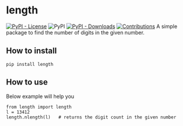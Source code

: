 # length

[![PyPI - License](https://img.shields.io/pypi/l/length)](https://raw.githubusercontent.com/Ratheshprabakar/length/master/LICENSE)
![PyPI](https://img.shields.io/pypi/v/length)
[![PyPI - Downloads](https://img.shields.io/pypi/dm/length)](https://pypi.org/project/length/)
[![Contributions](https://img.shields.io/badge/contributions-welcome-green.svg)](https://img.shields.io/badge/contributions-welcome-green.svg)
A simple package to find the number of digits in the given number.

## How to install

```
pip install length
```

## How to use

Below example will help you

```
from length import length
l = 13412
length.nlength(l)	# returns the digit count in the given number

```



